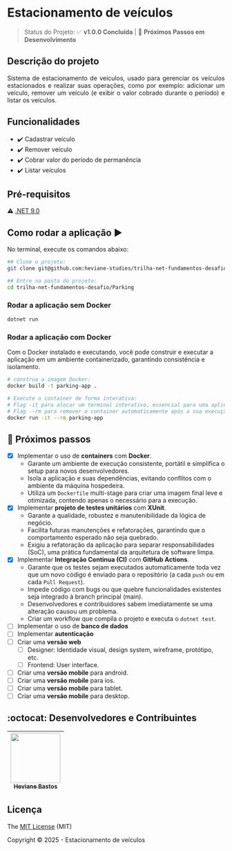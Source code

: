 # Estacionamento de veículos

<!--
<p align="center">
  <img src="https://img.shields.io/static/v1?label=react&message=framework&color=blue&style=for-the-badge&logo=REACT"/>
  <img src="https://img.shields.io/static/v1?label=Netlify&message=deploy&color=blue&style=for-the-badge&logo=netlify"/>
  <img src="http://img.shields.io/static/v1?label=License&message=MIT&color=green&style=for-the-badge"/>
  <img src="http://img.shields.io/static/v1?label=TESTES&message=%3E100&color=GREEN&style=for-the-badge"/>
  <img src="http://img.shields.io/static/v1?label=STATUS&message=CONCLUIDO&color=GREEN&style=for-the-badge"/>
</p>
 -->

> Status do Projeto: ✅ **v1.0.0 Concluída** | 🚧 **Próximos Passos em Desenvolvimento**

## Descrição do projeto

<p align="justify">
Sistema de estacionamento de veículos, usado para gerenciar os veículos estacionados e realizar suas operações, como por exemplo: adicionar um veículo, remover um veículo (e exibir o valor cobrado durante o período) e listar os veículos.
</p>

## Funcionalidades

- :heavy_check_mark: Cadastrar veículo
- :heavy_check_mark: Remover veículo
- :heavy_check_mark: Cobrar valor do período de permanência
- :heavy_check_mark: Listar veículos

<!-- 
## Layout ou Deploy da Aplicação :dash:

> Link do deploy da aplicação. Exemplo com netlify: https://certificates-for-everyone-womakerscode.netlify.app/

...

Se ainda não houver deploy, insira capturas de tela da aplicação ou gifs
-->

## Pré-requisitos

:warning: [.NET 9.0](https://dotnet.microsoft.com/en-us/download)

## Como rodar a aplicação :arrow_forward:

No terminal, execute os comandos abaixo:

```bash
## Clone o projeto:
git clone git@github.com:heviane-studies/trilha-net-fundamentos-desafio.git

## Entre na pasta do projeto:
cd trilha-net-fundamentos-desafio/Parking 
```

### Rodar a aplicação sem Docker

```bash
dotnet run
```

### Rodar a aplicação com Docker

Com o Docker instalado e executando, você pode construir e executar a aplicação em um ambiente containerizado, garantindo consistência e isolamento.

```bash
# construa a imagem Docker: 
docker build -t parking-app .

# Execute o container de forma interativa:
# Flag -it para alocar um terminal interativo, essencial para uma aplicação de console
# Flag --rm para remover o container automaticamente após a sua execução.
docker run -it --rm parking-app
```

<!-- TODO: Dica: clone o próprio projeto e verfique se o passo a passo funciona. -->

<!--
## Como rodar os testes

Coloque um passo a passo para executar os testes

```bash
npm test, rspec, etc 
```

## Casos de Uso

Explique com mais detalhes como a sua aplicação poderia ser utilizada. O uso de **gifs** aqui seria bem interessante.

Exemplo: Caso a sua aplicação tenha alguma funcionalidade de login apresente neste tópico os dados necessários para acessá-la.

## JSON :floppy_disk:

### Usuários:

|name|email|password|token|avatar|
| -------- |-------- |-------- |-------- |-------- |
|Lais Lima|laislima98@hotmail.com|lais123|true|https://encrypted-tbn0.gstatic.com/images?q=tbn%3AANd9GcS9-U_HbQAipum9lWln3APcBIwng7T46hdBA42EJv8Hf6Z4fDT3&usqp=CAU|

...

Se quiser, coloque uma amostra do banco de dados

## Iniciando/Configurando banco de dados

Se for necessário configurar algo antes de iniciar o banco de dados insira os comandos a serem executados

## Linguagens, dependencias e libs utilizadas :books:

- [React](https://pt-br.reactjs.org/docs/create-a-new-react-app.html)
- [React PDF](https://react-pdf.org/)

...

Liste as tecnologias utilizadas no projeto que **não** forem reconhecidas pelo Github

## Resolvendo Problemas :exclamation:

Em [issues](https://github.com/heviane-studies/trilha-net-fundamentos-desafio/issues) foram abertos alguns problemas gerados durante o desenvolvimento desse projeto e como foram resolvidos.
-->

## :memo: Próximos passos

- [x] Implementar o uso de **containers** com **Docker**.
  - Garante um ambiente de execução consistente, portátil e simplifica o setup para novos desenvolvedores.
  - Isola a aplicação e suas dependências, evitando conflitos com o ambiente da máquina hospedeira.
  - Utiliza um `Dockerfile` multi-stage para criar uma imagem final leve e otimizada, contendo apenas o necessário para a execução.
- [X] Implementar **projeto de testes unitários** com **XUnit**.
  - Garante a qualidade, robustez e manutenibilidade da lógica de negócio.
  - Facilita futuras manutenções e refatorações, garantindo que o comportamento esperado não seja quebrado.
  - Exigiu a refatoração da aplicação para separar responsabilidades (SoC), uma prática fundamental da arquitetura de software limpa.
- [X] Implementar **Integração Contínua (CI)** com **GitHub Actions**.
  - Garante que os testes sejam executados automaticamente toda vez que um novo código é enviado para o repositório (a cada `push` ou em cada `Pull Request`).
  - Impede código com bugs ou que quebre funcionalidades existentes seja integrado à branch principal (main).
  - Desenvolvedores e contribuidores sabem imediatamente se uma alteração causou um problema.
  - Criar um workflow que compila o projeto e executa o `dotnet test`.
- [ ] Implementar o uso de **banco de dados**
- [ ] Implementar **autenticação**
- [ ] Criar uma **versão web**
  - [ ] Designer: Identidade visual, design system, wireframe, protótipo, etc.
  - [ ] Frontend: User interface.
- [ ] Criar uma **versão mobile** para android.
- [ ] Criar uma **versão mobile** para ios.
- [ ] Criar uma **versão mobile** para tablet.
- [ ] Criar uma **versão mobile** para desktop.

## :octocat: Desenvolvedores e Contribuintes

| [<img src="https://heviane.github.io/image-gallery/Profile-heviane-v2.PNG" width=115><br><sub>Heviane Bastos</sub>](https://github.com/heviane) |
| :---: |

## Licença

The [MIT License](../LICENSE) (MIT)

Copyright :copyright: 2025 - Estacionamento de veículos
